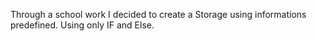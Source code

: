 Through a school work I decided to create a Storage using informations predefined. Using only IF and Else.
 
